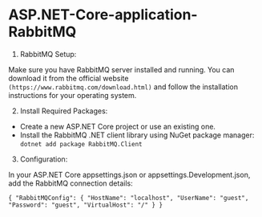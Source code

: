 # ASP.NET-Core-application-RabbitMQ

1. RabbitMQ Setup:

Make sure you have RabbitMQ server installed and running. You can download it from the official website `(https://www.rabbitmq.com/download.html)` and follow the installation instructions for your operating system.

2. Install Required Packages:

- Create a new ASP.NET Core project or use an existing one.
- Install the RabbitMQ .NET client library using NuGet package manager:
`dotnet add package RabbitMQ.Client`

3. Configuration:

In your ASP.NET Core appsettings.json or appsettings.Development.json, add the RabbitMQ connection details:

`
{
  "RabbitMQConfig": {
    "HostName": "localhost",
    "UserName": "guest",
    "Password": "guest",
    "VirtualHost": "/"
  }
}
`